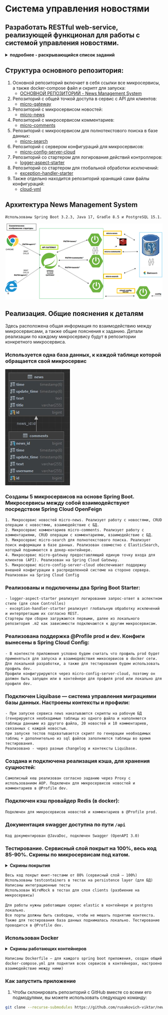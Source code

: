 # Система управления новостями

## Разработать RESTful web-service, реализующей функционал для работы с системой управления новостями.
<details>
 <summary><strong>
 подробнее - раскрывающийся список заданий
</strong></summary>


## ЗАДАНИЕ: 
### Основные сущности:
-	news (новость) содержит поля: id, time, title, text и comments (list).
-	comment содержит поля: id, time, text, username и news_id.

### Требования:
1.	Использовать Spring Boot 3.x, Java 17, Gradle и PostgreSQL. 
2.	Разработать API согласно подходам REST (UI не надо):
       - CRUD для работы с новостью
       - CRUD для работы с комментарием
       - просмотр списка новостей (с пагинацией)
       - просмотр новости с комментариями относящимися к ней (с пагинацией)
         - /news
         -	/news/{newsId}
         -	/news/{newsId}/comments
       - полнотекстовый поиск по различным параметрам (для новостей и комментариев). Для потенциально объемных запросов реализовать постраничность
3.	Разместить проект в любом из публичных git-репозиториев (Bitbucket, github, gitlab)
4.	Код должен быть легко читаемый и понятный, с использованием паттернов проектирования
5.	Реализовать на основе Spring @Profile (e.g. test & prod) подключение к базам данных. 
6.	Подключить liquibase: 
      - при запуске сервиса накатываются скрипты на рабочую БД (генерируются необходимые таблицы из одного файла и наполняются таблицы данными из другого файла, 20 новостей и 10 комментариев, связанных с каждой новостью
      - при запуске тестов должен подхватываться скрипт по генерации необходимых таблиц + накатить данные по заполнению таблиц (третий файл)
7.	Создать реализацию кэша, для хранения сущностей. Реализовать два алгоритма  LRU и LFU. Алгоритм и максимальный размер коллекции должны читаться из файла application.yml. Алгоритм работы с кешем:
      -	GET - ищем в кеше и если там данных нет, то достаем объект из dao, сохраняем в кеш и возвращаем
      -	POST - сохраняем в dao и потом сохраняем в кеше
      -	DELETE - удаляем из dao и потом удаляем в кеша
      -	PUT - обновление/вставка в dao и потом обновление/вставка в кеше.
8.	Весь код должен быть покрыт юнит-тестами (80%) (сервисный слой – 100%)
9.	Реализовать логирование запрос-ответ в аспектном стиле (для слоя Controlles), а также логирование по уровням в отдельных слоях приложения, используя logback
10.	Предусмотреть обработку исключений и интерпретацию их согласно REST (см. https://spring.io/blog/2013/11/01/exception-handling-in-spring-mvc)
11.	Все настройки должны быть вынесены в *.yml
12.	Код должен быть документирован @JavaDoc, а назначение приложения и его интерфейс и настройки должны быть описаны в README.md файле
13.	Использовать Spring REST Docs или другие средства автоматического документирования (например asciidoctor https://asciidoctor.org/docs/asciidoctor-gradle-plugin/ и т.д) и/или Swagger (OpenAPI 3.0)
14.	Использовать testcontainers в тестах на persistence layer (для БД)
15.	Написать интеграционные тесты
16.	Использовать WireMock в тестах для слоя clients (разбиение на микросервисы)
17.	Использовать Docker (написать Dockerfile – для spring boot приложения, docker-compose.yml для поднятия БД и приложения в контейнерах и настроить взаимодействие между ними)

18. <sup>*</sup> Подключить кэш провайдер Redis (в docker) (в случае реализации, использовать @Profile для переключения между LRU/LFU и Redis)
19.	<sup>*</sup> Spring Security:
       -	API для регистрации пользователей с ролями admin/journalist/subscriber
       -	Администратор (role admin) может производить CRUD-операции со всеми сущностями
       -	Журналист (role journalist) может добавлять и изменять/удалять только свои новости 
       -	Подписчик (role subscriber) может добавлять и изменять/удалять только свои комментарии
       -	Незарегистрированные пользователи могут только просматривать новости и комментарии
Создать отдельный микросервис с реляционной базой (postgreSQL) хранящей
информацию о пользователях/ролях. Из главного микросервиса (отвечающего за
новости) запрашивать эту информацию по  REST с использованием spring-cloud-
feign-client.
20. <sup>*</sup> Настроить Spring Cloud Config (вынести в отдельный сервис и настроить разрабатываемый сервис на получение их в зависимости от профиля)
21.	<sup>*</sup> Реализацию логирования п.9 и обработку исключений п.10 вынести в отдельные
spring-boot-starter-ы.
22.	<sup>**</sup> Сущности веб интерфейса (DTO) должны генерироваться при сборке проекта из .proto файлов (см. https://github.com/google/protobuf-gradle-plugin)

“*” – необходимо минимум выполнить два задания со звёздочкой, больше заданий будет существенным плюсом. К этим пунктам лучше приступать после качественного решения базовых задач с применением принципов SOLID, декларативных подходов, оптимальных алгоритмов.
</details>

## Структура основного репозитория:
1. Основной репозиторий включает в себя ссылки все микросервисы, а также docker-compose файл и скрипт для запуска:
   - [ОСНОВНОЙ РЕПОЗИТОРИЙ - News Management System](https://github.com/rusakovich-viktar/news-management-system/tree/develop)
2. Репозиторий с общей точкой доступа в сервис с API для клиентов:
   - [micro-gateway](https://github.com/rusakovich-viktar/micro-gateway/tree/develop)
3. Репозиторий с микросервисом новостей:
   - [micro-news](https://github.com/rusakovich-viktar/micro-news/tree/develop)
4. Репозиторий с микросервисом комментариев:
   - [micro-comments](https://github.com/rusakovich-viktar/micro-comments/tree/develop)
5. Репозиторий с микросервисом для полнотекстового поиска в базе данных:
   - [micro-search](https://github.com/rusakovich-viktar/micro-search/tree/develop)
6. Репозиторий с сервером конфигураций для микросервисов:
   - [micro-config-server-cloud](https://github.com/rusakovich-viktar/micro-config-server-cloud/tree/develop)
7. Репозиторий со стартером для логирования действий контроллеров:
   - [logger-aspect-starter](https://github.com/rusakovich-viktar/logger-aspect-starter/tree/develop)
8. Репозиторий со стартером для глобальной обработки исключений:
   - [exception-handler-starter](https://github.com/rusakovich-viktar/exception-handler-starter/tree/develop)
9. Также отдельно находится репозиторий хранящий сами файлы конфигураций:
   - [cloud-yml](https://github.com/rusakovich-viktar/cloud-yml/tree/develop)

## Архитектура News Management System
	Использованы Spring Boot 3.2.3, Java 17, Gradle 8.5 и PostgreSQL 15.1. 
 ![структура](https://github.com/rusakovich-viktar/NMS-resourses/raw/rusakovich-viktar-patch-1/spring_cloud_gateway.png)

## Реализация. Общие пояснения к деталям

Здесь расположена общая информация по взаимодействию между микросервисами, а также общие пояснения к заданию.
Детали реализации по каждому микросервису будут в репозитории конкретного микросервиса.

### Используется одна база данных, к каждой таблице которой обращается свой микросервис
![структура](https://github.com/rusakovich-viktar/NMS-resourses/raw/rusakovich-viktar-patch-1/Снимок%20экрана%202024-03-04%20151246.jpg)

### Созданы 5 микросервисов на основе Spring Boot. Микросервисы между собой взаимодействуют посредством Spring Cloud OpenFeign
```
1. Микросервис новостей micro-news. Реализует работу с новостями, CRUD операции с новостями, взаимодействие с БД.
2. Микросервис комментариев micro-comments. Реализует работу с комментариями, CRUD операции с комментариями, взаимодействие с БД.
3. Микросервис micro-search для полнотекстового поиска. Реализует поиск информации в базе данных. Реализован совместно с ElasticSearch, который поднимается в докер-контейнере.
4. Микросервис micro-gateway предоставляющий единую точку входа для клиентов (API). Реализован на Spring Cloud Gateway.
5. Микросервис micro-config-server-cloud обеспечивает поддержку внешней конфигурации в распределенной системе на стороне сервера. Реализован на Spring Cloud Config
```
### Реализованы и подключены два Spring Boot Starter:
```
- logger-aspect-starter реализует логирование запрос-ответ в аспектном стиле (для слоя Controlles)
- exception-handler-starter реализует глобальную обработку исключений и интерпретацию их согласно REST.
Стартеры при сборке загружаются первыми, далее из локального репозитория .m2 как зависимости подключаются к другим микросервисам.
```

### Реализована поддержка @Profile prod и dev. Конфиги вынесены в Spring Cloud Config:
```
- В контексте приложения условно будем считать что профиль prod будет применяться для запуска и взаимодействия микосервисов в docker сети.
Для локальной разработки, а также для тестирования будем использовать профиль dev.
Профили конфигурируются через micro-config-server-cloud, поэтому он должен быть запущен или в контейнере для профиля prod или локально для профиля dev.
```
### Подключен Liquibase — система управления миграциями базы данных. Настроены контексты и профили:
```
- При запуске сервиса news накатываются скрипты на рабочую БД (генерируются необходимые таблицы из одного файла и наполняются таблицы данными из другого файла, 20 новостей и 10 комментариев, связанных с каждой новостью.
при запуске тестов подхватывается скрипт по генерации необходимых таблиц + дополнительно из sql файлов заполняются таблицы во время тестирования.
Реализовано - через разные changelog и контексты Liquibase.
``` 

### Создана и подключена реализация кэша, для хранения сущностей:
```
Самописный кеш реализован согласно заданию через Proxy с использованием AOP. Подключен для микросервисов новостей и комментариев в @Profile dev.
```
### Подключен кэш провайдер Redis (в docker):
```bash
Подключен для микросервисов новостей и комментариев в @Profile prod.
```

### Документация swagger доступна по пути `/api`
```
Код документирован @JavaDoc, подключен Swagger (OpenAPI 3.0)
```

### Тестирование. Сервисный слой покрыт на 100%, весь код 85-90%. Скрины по микросервисам под катом.
<details>
  <summary><strong>Скрины покрытия</strong></summary>

![структура](https://github.com/rusakovich-viktar/NMS-resourses/raw/rusakovich-viktar-patch-1/news-coverage.jpg)
![структура](https://github.com/rusakovich-viktar/NMS-resourses/raw/rusakovich-viktar-patch-1/com-coverage.jpg)
![структура](https://github.com/rusakovich-viktar/NMS-resourses/raw/rusakovich-viktar-patch-1/search-coverage.jpg)
![структура](https://github.com/rusakovich-viktar/NMS-resourses/raw/rusakovich-viktar-patch-1/gate-coverage.jpg)
</details>

	Весь код покрыт юнит-тестами от 80% (сервисный слой – 100%)
    Использованы testcontainers в тестах на persistence layer (для БД)
 	Написаны интеграционные тесты
    Использован WireMock в тестах для слоя clients (разбиение на микросервисы)

    Для работы нужны работающие сервис elastic в контейнере и postgres локально.    
    Все порты должны быть свободны, чтобы не мешать поднятию контекста.    
    Также для тестирования база данных поднималась локально. Тестирование проводится в @Profile dev.

### Использован Docker
<details>
  <summary><strong>Скрины работающих контейнеров</strong></summary>

![структура](https://github.com/rusakovich-viktar/NMS-resourses/raw/rusakovich-viktar-patch-1/Снимок%20экрана%202024-03-06%20012000.jpg)

</details>

```
Написаны Dockerfile – для каждого spring boot приложения, создан общий docker-compose.yml для поднятия всех сервисов в контейнерах, настроено взаимодействие между ними)
```

### Как запустить приложение
1. Чтобы склонировать репозиторий с GitHub вместе со всеми его подмодулями, вы можете использовать следующую команду:

```bash
git clone --recurse-submodules https://github.com/rusakovich-viktar/news-management-system.git
```

